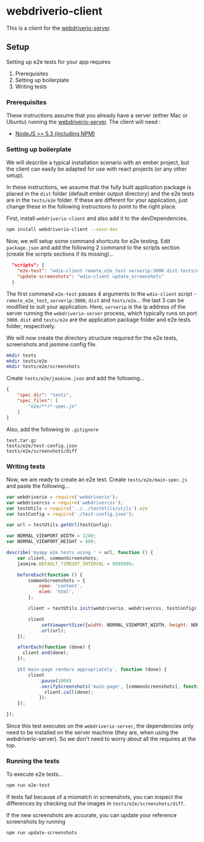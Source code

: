 [ci-img]: https://img.shields.io/travis/ciena-blueplanet/webdriverio-client.svg "Travis CI Build Status"
[ci-url]: https://travis-ci.org/ciena-blueplanet/webdriverio-client

[cov-img]: https://img.shields.io/coveralls/ciena-blueplanet/webdriverio-client.svg "Coveralls Code Coverage"
[cov-url]: https://coveralls.io/github/ciena-blueplanet/webdriverio-client

[npm-img]: https://img.shields.io/npm/v/webdriverio-client.svg "NPM Version"
[npm-url]: https://www.npmjs.com/package/webdriverio-client


# webdriverio-client

This is a client for the  [webdriverio-server](https://github.com/ciena-blueplanet/webdriverio-server).

## Setup

Setting up e2e tests for your app requires

1. Prerequisites
1. Setting up boilerplate
1. Writing tests

### Prerequisites

These instructions assume that you already have a server (either Mac or Ubuntu) running the [webdriverio-server](https://github.com/ciena-blueplanet/webdriverio-server). The client will need :

- [NodeJS >= 5.3 (including NPM)](https://github.com/creationix/nvm)


### Setting up boilerplate

We will describe a typical installation scenario with an ember project, but the client can easily be adapted for use with react projects (or any other setup).

In these instructions, we assume that the fully built application package is placed in the `dist` folder (default ember output directory) and the e2e tests are in the `tests/e2e` folder. If these are different for your application, just change these in the following instructions to point to the right place.


First, install `webdriverio-client` and also add it to the devDependencies.

```bash
npm install webdriverio-client --save-dev
```

Now, we will setup some command shortcuts for e2e testing. Edit `package.json` and add the following 2 command to the scripts section (create the scripts sections if its missing)...

```json
  "scripts": {
    "e2e-test": "wdio-client remote_e2e_test serverip:3000 dist tests/e2e",
    "update-screenshots": "wdio-client update_screenshots"
  }
```

The first command `e2e-test` passes 4 arguments to the `wdio-client` script - `remote_e2e_test`, `serverip:3000`, `dist` and `tests/e2e`... the last 3 can be modified to suit your application. Here, `serverip` is the ip address of the server running the `webdriverio-server` process, which typically runs on port `3000`. `dist` and `tests/e2e` are the application package folder and e2e tests folder, respectively.

We will now create the directory structure required for the e2e tests, screenshots and jasmine config file.

```bash
mkdir tests
mkdir tests/e2e
mkdir tests/e2e/screenshots
```

Create `tests/e2e/jasmine.json` and add the following...

```json
{
    "spec_dir": "tests",
    "spec_files": [
        "e2e/**/*-spec.js"
    ]
}
```

Also, add the following to `.gitignore`

    test.tar.gz
    tests/e2e/test-config.json
    tests/e2e/screenshots/diff

### Writing tests
Now, we are ready to create an e2e test. Create `tests/e2e/main-spec.js` and paste the following...

```javascript
var webdriverio = require('webdriverio');
var webdrivercss = require('webdrivercss');
var testUtils = require('../../testUtils/utils').e2e
var testConfig = require('./test-config.json');

var url = testUtils.getUrl(testConfig);

var NORMAL_VIEWPORT_WIDTH = 1280;
var NORMAL_VIEWPORT_HEIGHT = 800;

describe('myapp e2e tests using ' + url, function () {
    var client, commonScreenshots;
    jasmine.DEFAULT_TIMEOUT_INTERVAL = 9999999;

    beforeEach(function () {
        commonScreenshots = {
            name: 'content',
            elem: 'html',
        };

        client = testUtils.init(webdriverio, webdrivercss, testConfig);

        client
            .setViewportSize({width: NORMAL_VIEWPORT_WIDTH, height: NORMAL_VIEWPORT_HEIGHT})
            .url(url);
    });

    afterEach(function (done) {
      client.end(done);
    });

    it('main-page renders appropriately', function (done) {
        client
            .pause(1000)
            .verifyScreenshots('main-page', [commonScreenshots], function () {
              client.call(done);
            });
    });

});
```

Since this test executes on the `webdriverio-server`, the dependencies only need to be installed on the server machine (they are, when using the webdriverio-server). So we don't need to worry about all the requires at the top.


### Running the tests

To execute e2e tests...

```bash
npm run e2e-test
```

If tests fail because of a mismatch in screenshots, you can inspect the differences by checking out the images in `tests/e2e/screenshots/diff`.

If the new screenshots are accurate, you can update your reference screenshots by running

```bash
npm run update-screenshots
```
